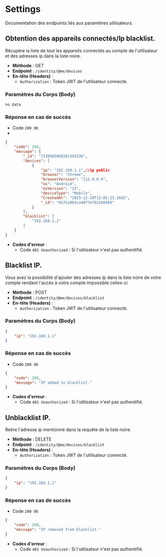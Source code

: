 # Settings

Documentation des endpoints liés aux paramètres utilisateurs.

## Obtention des appareils connectés/Ip blacklist.

Récupère la liste de tout les appareils connectés au compte de l'utilisateur et des adresses ip dans la liste noire.

- **Méthode** : GET
- **Endpoint** : `/identity/@me/devices`
- **En-tête (Headers)** :
  - `Authorization` : Token JWT de l'utilisateur connecté.

### Paramètres du Corps (Body)
`no data`

### Réponse en cas de succès
- Code `200 OK`
- 
```json
{
	"code": 200,
	"message": {
		"_id": "7139585888291393536",
		"devices": [
			{
				"ip": "192.168.1.1",//ip public
				"browser": "Chrome",
				"browserVersion": "112.0.0.0",
				"os": "Android",
				"osVersion": "13",
				"deviceType": "Mobile",
				"CreatedAt": "2023-12-10T12:05:23.260Z",
				"_id": "6575a983ca40f7e782166469"
			}
		],
		"blacklist": [
			"192.168.1.2"
		]
	}
}
```
- **Codes d'erreur** :
  - Code `401 Unauthorized` : Si l'utilisateur n'est pas authentifié.

## Blacklist IP.

Vous avez la possibilité d'ajouter des adresses Ip dans la liste noire de votre compte rendant l'accès à votre compte impossible celles-ci

- **Méthode** : POST
- **Endpoint** : `/identity/@me/devices/blacklist`
- **En-tête (Headers)** :
  - `Authorization` : Token JWT de l'utilisateur connecté.

### Paramètres du Corps (Body)

```json
{
	"ip": "192.168.1.1"
}
```

### Réponse en cas de succès
- Code `200 OK`

```json
{
	"code": 200,
	"message": "IP added to blacklist."
}
```
- **Codes d'erreur** :
  - Code `401 Unauthorized` : Si l'utilisateur n'est pas authentifié.


## Unblacklist IP.

Retire l'adresse ip mentionné dans la requête de la liste noire.

- **Méthode** : DELETE
- **Endpoint** : `/identity/@me/devices/blacklist`
- **En-tête (Headers)** :
  - `Authorization` : Token JWT de l'utilisateur connecté.

### Paramètres du Corps (Body)

```json
{
	"ip": "192.168.1.1"
}
```

### Réponse en cas de succès
- Code `200 OK`

```json
{
	"code": 200,
	"message": "IP removed from blacklist."
}
```
- **Codes d'erreur** :
  - Code `401 Unauthorized` : Si l'utilisateur n'est pas authentifié.
